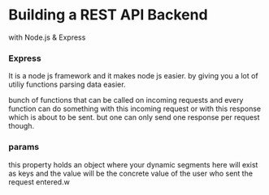 # Building a REST API Backend

with Node.js & Express





### Express 

It is a node js framework and it makes node js easier. by giving you a lot of utiliy functions parsing data easier.

bunch of functions that can be called on incoming requests and every function can do something with this incoming request or with this response which is about to be sent. but one can only send one response per request though.

### params 

this property holds an object where your dynamic segments here will exist as keys and the value will be the concrete value of the user who sent the request entered.w